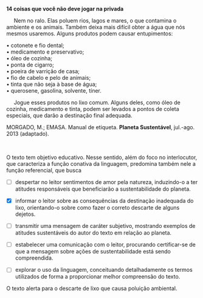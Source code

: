 

**14 coisas que você não deve jogar na privada**

     Nem no ralo. Elas poluem rios, lagos e mares, o que contamina o ambiente e os animais. Também deixa mais difícil obter a água que nós mesmos usaremos. Alguns produtos podem causar entupimentos:

• cotonete e fio dental;\
• medicamento e preservativo;\
• óleo de cozinha;\
• ponta de cigarro;\
• poeira de varrição de casa;\
• fio de cabelo e pelo de animais;\
• tinta que não seja à base de água;\
• querosene, gasolina, solvente, tíner.

     Jogue esses produtos no lixo comum. Alguns deles, como óleo de cozinha, medicamento e tinta, podem ser levados a pontos de coleta especiais, que darão a destinação final adequada.

MORGADO, M.; EMASA. Manual de etiqueta. **Planeta Sustentável**, jul.-ago. 2013 (adaptado).

 

O texto tem objetivo educativo. Nesse sentido, além do foco no interlocutor, que caracteriza a função conativa da linguagem, predomina também nele a função referencial, que busca



- [ ] despertar no leitor sentimentos de amor pela natureza, induzindo-o a ter atitudes responsáveis que beneficiarão a sustentabilidade do planeta.
- [x] informar o leitor sobre as consequências da destinação inadequada do lixo, orientando-o sobre como fazer o correto descarte de alguns dejetos.
- [ ] transmitir uma mensagem de caráter subjetivo, mostrando exemplos de atitudes sustentáveis do autor do texto em relação ao planeta.
- [ ] estabelecer uma comunicação com o leitor, procurando certificar-se de que a mensagem sobre ações de sustentabilidade está sendo compreendida.
- [ ] explorar o uso da linguagem, conceituando detalhadamente os termos utilizados de forma a proporcionar melhor compreensão do texto.


O texto alerta para o descarte de lixo que causa poluição ambiental.
